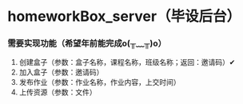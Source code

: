 # homeworkBox_server（毕设后台）

### 需要实现功能（希望年前能完成o(╥﹏╥)o）
1. 创建盒子（参数：盒子名称，课程名称，班级名称；返回：邀请码）✔
2. 加入盒子（参数：邀请码）
3. 发布作业（参数：作业名称，作业内容，上交时间）
4. 上传资源（参数：文件）